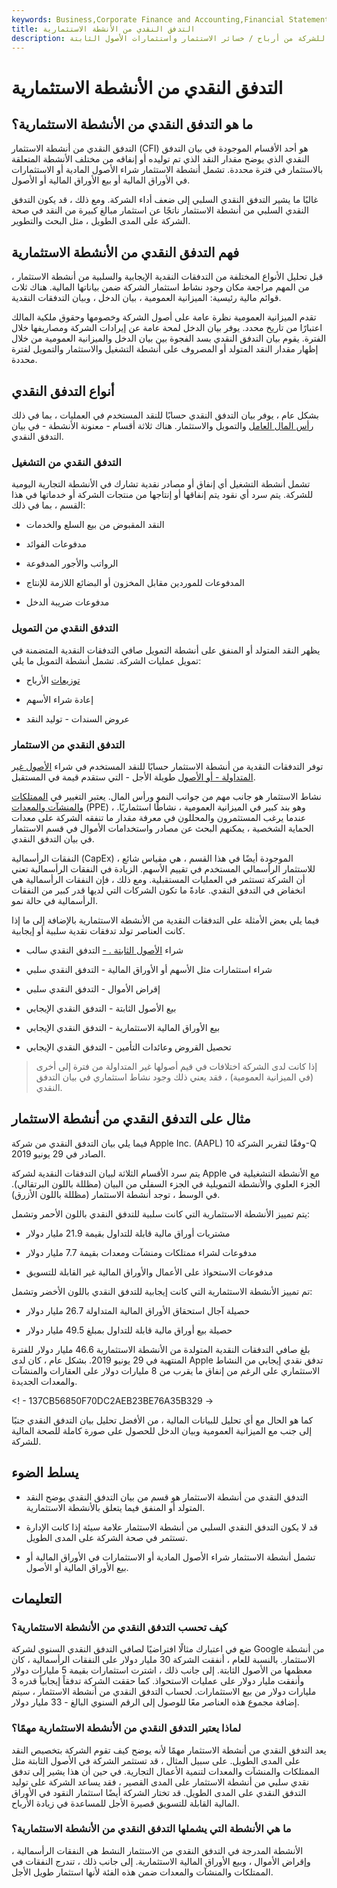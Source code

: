 ```yaml
---
keywords: Business,Corporate Finance and Accounting,Financial Statements
title: التدفق النقدي من الأنشطة الاستثمارية
description: يشير التدفق النقدي من أنشطة الاستثمار إلى إجمالي التغيير في المركز النقدي للشركة من أرباح / خسائر الاستثمار واستثمارات الأصول الثابتة.
---
```


# التدفق النقدي من الأنشطة الاستثمارية
## ما هو التدفق النقدي من الأنشطة الاستثمارية؟

التدفق النقدي من أنشطة الاستثمار (CFI) هو أحد الأقسام الموجودة في بيان التدفق النقدي الذي يوضح مقدار النقد الذي تم توليده أو إنفاقه من مختلف الأنشطة المتعلقة بالاستثمار في فترة محددة. تشمل أنشطة الاستثمار شراء الأصول المادية أو الاستثمارات في الأوراق المالية أو بيع الأوراق المالية أو الأصول.

غالبًا ما يشير التدفق النقدي السلبي إلى ضعف أداء الشركة. ومع ذلك ، قد يكون التدفق النقدي السلبي من أنشطة الاستثمار ناتجًا عن استثمار مبالغ كبيرة من النقد في صحة الشركة على المدى الطويل ، مثل البحث والتطوير.

## فهم التدفق النقدي من الأنشطة الاستثمارية

قبل تحليل الأنواع المختلفة من التدفقات النقدية الإيجابية والسلبية من أنشطة الاستثمار ، من المهم مراجعة مكان وجود نشاط استثمار الشركة ضمن بياناتها المالية. هناك ثلاث قوائم مالية رئيسية: الميزانية العمومية ، بيان الدخل ، وبيان التدفقات النقدية.

تقدم الميزانية العمومية نظرة عامة على أصول الشركة وخصومها وحقوق ملكية المالك اعتبارًا من تاريخ محدد. يوفر بيان الدخل لمحة عامة عن إيرادات الشركة ومصاريفها خلال الفترة. يقوم بيان التدفق النقدي بسد الفجوة بين بيان الدخل والميزانية العمومية من خلال إظهار مقدار النقد المتولد أو المصروف على أنشطة التشغيل والاستثمار والتمويل لفترة محددة.

## أنواع التدفق النقدي

بشكل عام ، يوفر بيان التدفق النقدي حسابًا للنقد المستخدم في العمليات ، بما في ذلك [رأس المال العامل](/workingcapital) والتمويل والاستثمار. هناك ثلاثة أقسام - معنونة الأنشطة - في بيان التدفق النقدي.

### التدفق النقدي من التشغيل

تشمل أنشطة التشغيل أي إنفاق أو مصادر نقدية تشارك في الأنشطة التجارية اليومية للشركة. يتم سرد أي نقود يتم إنفاقها أو إنتاجها من منتجات الشركة أو خدماتها في هذا القسم ، بما في ذلك:

- النقد المقبوض من بيع السلع والخدمات

- مدفوعات الفوائد

- الرواتب والأجور المدفوعة

- المدفوعات للموردين مقابل المخزون أو البضائع اللازمة للإنتاج

- مدفوعات ضريبة الدخل

### التدفق النقدي من التمويل

يظهر النقد المتولد أو المنفق على أنشطة التمويل صافي التدفقات النقدية المتضمنة في تمويل عمليات الشركة. تشمل أنشطة التمويل ما يلي:

- [توزيعات](/dividend) الأرباح

- إعادة شراء الأسهم

- عروض السندات - توليد النقد

### التدفق النقدي من الاستثمار

توفر التدفقات النقدية من أنشطة الاستثمار حسابًا للنقد المستخدم في شراء [الأصول غير المتداولة - أو الأصول](/noncurrent-assets) طويلة الأجل - التي ستقدم قيمة في المستقبل.

نشاط الاستثمار هو جانب مهم من جوانب النمو ورأس المال. يعتبر التغيير في [الممتلكات والمنشآت والمعدات](/ppe) (PPE) ، وهو بند كبير في الميزانية العمومية ، نشاطًا استثماريًا. عندما يرغب المستثمرون والمحللون في معرفة مقدار ما تنفقه الشركة على معدات الحماية الشخصية ، يمكنهم البحث عن مصادر واستخدامات الأموال في قسم الاستثمار في بيان التدفق النقدي.

النفقات الرأسمالية (CapEx) ، الموجودة أيضًا في هذا القسم ، هي مقياس شائع للاستثمار الرأسمالي المستخدم في تقييم الأسهم. الزيادة في النفقات الرأسمالية تعني أن الشركة تستثمر في العمليات المستقبلية. ومع ذلك ، فإن النفقات الرأسمالية هي انخفاض في التدفق النقدي. عادةً ما تكون الشركات التي لديها قدر كبير من النفقات الرأسمالية في حالة نمو.

فيما يلي بعض الأمثلة على التدفقات النقدية من الأنشطة الاستثمارية بالإضافة إلى ما إذا كانت العناصر تولد تدفقات نقدية سلبية أو إيجابية.

- شراء [الأصول الثابتة . -](/fixedasset) التدفق النقدي سالب

- شراء استثمارات مثل الأسهم أو الأوراق المالية - التدفق النقدي سلبي

- إقراض الأموال - التدفق النقدي سلبي

- بيع الأصول الثابتة - التدفق النقدي الإيجابي

- بيع الأوراق المالية الاستثمارية - التدفق النقدي الإيجابي

- تحصيل القروض وعائدات التأمين - التدفق النقدي الإيجابي

> إذا كانت لدى الشركة اختلافات في قيم أصولها غير المتداولة من فترة إلى أخرى (في الميزانية العمومية) ، فقد يعني ذلك وجود نشاط استثماري في بيان التدفق النقدي.

>

## مثال على التدفق النقدي من أنشطة الاستثمار

فيما يلي بيان التدفق النقدي من شركة Apple Inc. (AAPL) وفقًا لتقرير الشركة 10-Q الصادر في 29 يونيو 2019.

يتم سرد الأقسام الثلاثة لبيان التدفقات النقدية لشركة Apple مع الأنشطة التشغيلية في الجزء العلوي والأنشطة التمويلية في الجزء السفلي من البيان (مظللة باللون البرتقالي). في الوسط ، توجد أنشطة الاستثمار (مظللة باللون الأزرق).

يتم تمييز الأنشطة الاستثمارية التي كانت سلبية للتدفق النقدي باللون الأحمر وتشمل:

- مشتريات أوراق مالية قابلة للتداول بقيمة 21.9 مليار دولار

- مدفوعات لشراء ممتلكات ومنشآت ومعدات بقيمة 7.7 مليار دولار

- مدفوعات الاستحواذ على الأعمال والأوراق المالية غير القابلة للتسويق

تم تمييز الأنشطة الاستثمارية التي كانت إيجابية للتدفق النقدي باللون الأخضر وتشمل:

- حصيلة آجال استحقاق الأوراق المالية المتداولة 26.7 مليار دولار

- حصيلة بيع أوراق مالية قابلة للتداول بمبلغ 49.5 مليار دولار

بلغ صافي التدفقات النقدية المتولدة من الأنشطة الاستثمارية 46.6 مليار دولار للفترة المنتهية في 29 يونيو 2019. بشكل عام ، كان لدى Apple تدفق نقدي إيجابي من النشاط الاستثماري على الرغم من إنفاق ما يقرب من 8 مليارات دولار على العقارات والمنشآت والمعدات الجديدة.

<! - 137CB56850F70DC2AEB23BE76A35B329 ->

كما هو الحال مع أي تحليل للبيانات المالية ، من الأفضل تحليل بيان التدفق النقدي جنبًا إلى جنب مع الميزانية العمومية وبيان الدخل للحصول على صورة كاملة للصحة المالية للشركة.

## يسلط الضوء

- التدفق النقدي من أنشطة الاستثمار هو قسم من بيان التدفق النقدي يوضح النقد المتولد أو المنفق فيما يتعلق بالأنشطة الاستثمارية.

- قد لا يكون التدفق النقدي السلبي من أنشطة الاستثمار علامة سيئة إذا كانت الإدارة تستثمر في صحة الشركة على المدى الطويل.

- تشمل أنشطة الاستثمار شراء الأصول المادية أو الاستثمارات في الأوراق المالية أو بيع الأوراق المالية أو الأصول.

## التعليمات

### كيف تحسب التدفق النقدي من الأنشطة الاستثمارية؟

ضع في اعتبارك مثالًا افتراضيًا لصافي التدفق النقدي السنوي لشركة Google من أنشطة الاستثمار. بالنسبة للعام ، أنفقت الشركة 30 مليار دولار على النفقات الرأسمالية ، كان معظمها من الأصول الثابتة. إلى جانب ذلك ، اشترت استثمارات بقيمة 5 مليارات دولار وأنفقت مليار دولار على عمليات الاستحواذ. كما حققت الشركة تدفقاً إيجابياً قدره 3 مليارات دولار من بيع الاستثمارات. لحساب التدفق النقدي من أنشطة الاستثمار ، سيتم إضافة مجموع هذه العناصر معًا للوصول إلى الرقم السنوي البالغ - 33 مليار دولار.

### لماذا يعتبر التدفق النقدي من الأنشطة الاستثمارية مهمًا؟

يعد التدفق النقدي من أنشطة الاستثمار مهمًا لأنه يوضح كيف تقوم الشركة بتخصيص النقد على المدى الطويل. على سبيل المثال ، قد تستثمر الشركة في الأصول الثابتة مثل الممتلكات والمنشآت والمعدات لتنمية الأعمال التجارية. في حين أن هذا يشير إلى تدفق نقدي سلبي من أنشطة الاستثمار على المدى القصير ، فقد يساعد الشركة على توليد التدفق النقدي على المدى الطويل. قد تختار الشركة أيضًا استثمار النقود في الأوراق المالية القابلة للتسويق قصيرة الأجل للمساعدة في زيادة الأرباح.

### ما هي الأنشطة التي يشملها التدفق النقدي من الأنشطة الاستثمارية؟

الأنشطة المدرجة في التدفق النقدي من الاستثمار النشط هي النفقات الرأسمالية ، وإقراض الأموال ، وبيع الأوراق المالية الاستثمارية. إلى جانب ذلك ، تندرج النفقات في الممتلكات والمنشآت والمعدات ضمن هذه الفئة لأنها استثمار طويل الأجل.

